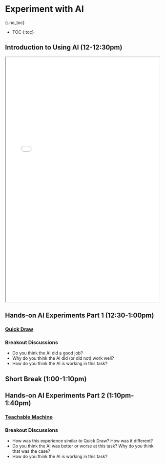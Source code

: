 # Experiment with AI
{:.no_toc}

* TOC
{:toc}

## Introduction to Using AI (12-12:30pm)
<iframe title="Tools" src="{{'/schedule/1/experiment/AIIntro.pdf' | relative_url }}" width="100%" height="800px" marginwidth="0" marginheight="0" frameborder="1" scrolling="auto"></iframe>

## Hands-on AI Experiments Part 1 (12:30-1:00pm)
### [Quick Draw](https://quickdraw.withgoogle.com/)
### Breakout Discussions
+ Do you think the AI did a good job?
+ Why do you think the AI did (or did not) work well?
+ How do you think the AI is working in this task?

## Short Break (1:00-1:10pm)

## Hands-on AI Experiments Part 2 (1:10pm-1:40pm)
### [Teachable Machine](https://teachablemachine.withgoogle.com/)
### Breakout Discussions
+ How was this experience similar to Quick Draw? How was it different?
+ Do you think the AI was better or worse at this task? Why do you think that was the case?
+ How do you think the AI is working in this task?